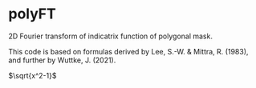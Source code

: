 # polyFT
2D Fourier transform of indicatrix function of polygonal mask. 

This code is based on formulas derived by Lee, S.-W. & Mittra, R. (1983), and further by Wuttke, J. (2021).

$\sqrt{x^2-1}$